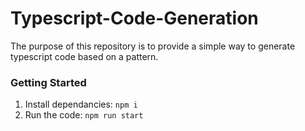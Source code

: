 # Typescript-Code-Generation

The purpose of this repository is to provide a simple way to generate typescript code based on a pattern.

### Getting Started

1. Install dependancies: `npm i`
2. Run the code: `npm run start`
